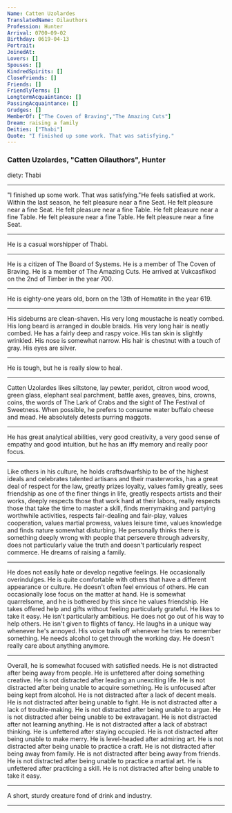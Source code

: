 ```yaml
---
Name: Catten Uzolardes
TranslatedName: Oilauthors
Profession: Hunter    
Arrival: 0700-09-02
Birthday: 0619-04-13
Portrait:
JoinedAt: 
Lovers: []
Spouses: []
KindredSpirits: []
CloseFriends: []
Friends: []
FriendlyTerms: []
LongtermAcquaintance: []
PassingAcquaintance: []
Grudges: []
MemberOf: ["The Coven of Braving","The Amazing Cuts"]
Dream: raising a family
Deities: ["Thabi"]
Quote: "I finished up some work. That was satisfying."
---
```


### Catten Uzolardes, "Catten Oilauthors", Hunter 

diety: Thabi
 
***

"I finished up some work. That was satisfying."He feels satisfied at work. Within the last season, he felt pleasure near a fine Seat. He felt pleasure near a fine Seat. He felt pleasure near a fine Table. He felt pleasure near a fine Table. He felt pleasure near a fine Table. He felt pleasure near a fine Seat. 
***

He is a casual worshipper of Thabi. 
***

He is a citizen of The Board of Systems. He is a member of The Coven of Braving. He is a member of The Amazing Cuts. He arrived at Vukcasfikod on the 2nd of Timber in the year 700. 
***

He is eighty-one years old, born on the 13th of Hematite in the year 619. 
***

His sideburns are clean-shaven. His very long moustache is neatly combed. His long beard is arranged in double braids. His very long hair is neatly combed. He has a fairly deep and raspy voice. His tan skin is slightly wrinkled. His nose is somewhat narrow. His hair is chestnut with a touch of gray. His eyes are silver. 
***

He is tough, but he is really slow to heal. 
***

Catten Uzolardes likes siltstone, lay pewter, peridot, citron wood wood, green glass, elephant seal parchment, battle axes, greaves, bins, crowns, coins, the words of The Lark of Crabs and the sight of The Festival of Sweetness. When possible, he prefers to consume water buffalo cheese and mead. He absolutely detests purring maggots. 
***

He has great analytical abilities, very good creativity, a very good sense of empathy and good intuition, but he has an iffy memory and really poor focus. 
***

Like others in his culture, he holds craftsdwarfship to be of the highest ideals and celebrates talented artisans and their masterworks, has a great deal of respect for the law, greatly prizes loyalty, values family greatly, sees friendship as one of the finer things in life, greatly respects artists and their works, deeply respects those that work hard at their labors, really respects those that take the time to master a skill, finds merrymaking and partying worthwhile activities, respects fair-dealing and fair-play, values cooperation, values martial prowess, values leisure time, values knowledge and finds nature somewhat disturbing. He personally thinks there is something deeply wrong with people that persevere through adversity, does not particularly value the truth and doesn't particularly respect commerce. He dreams of raising a family. 
***

He does not easily hate or develop negative feelings. He occasionally overindulges. He is quite comfortable with others that have a different appearance or culture. He doesn't often feel envious of others. He can occasionally lose focus on the matter at hand. He is somewhat quarrelsome, and he is bothered by this since he values friendship. He takes offered help and gifts without feeling particularly grateful. He likes to take it easy. He isn't particularly ambitious. He does not go out of his way to help others. He isn't given to flights of fancy. He laughs in a unique way whenever he's annoyed. His voice trails off whenever he tries to remember something. He needs alcohol to get through the working day. He doesn't really care about anything anymore. 
***

Overall, he is somewhat focused with satisfied needs. He is not distracted after being away from people. He is unfettered after doing something creative. He is not distracted after leading an unexciting life. He is not distracted after being unable to acquire something. He is unfocused after being kept from alcohol. He is not distracted after a lack of decent meals. He is not distracted after being unable to fight. He is not distracted after a lack of trouble-making. He is not distracted after being unable to argue. He is not distracted after being unable to be extravagant. He is not distracted after not learning anything. He is not distracted after a lack of abstract thinking. He is unfettered after staying occupied. He is not distracted after being unable to make merry. He is level-headed after admiring art. He is not distracted after being unable to practice a craft. He is not distracted after being away from family. He is not distracted after being away from friends. He is not distracted after being unable to practice a martial art. He is unfettered after practicing a skill. He is not distracted after being unable to take it easy. 
***

A short, sturdy creature fond of drink and industry. 
***
